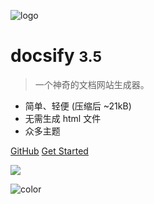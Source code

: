 <!--
 * @Author: Null Zhao
 * @Date: 2022-02-21 15:03:10
 * @LastEditors: Null Zhao
 * @LastEditTime: 2022-02-21 15:05:26
 * @FilePath: \my-docs\docs\_coverpage.md
 * @Description: 封面
 * ctrl+alt+i
 * Copyright (c) 2022 by null, All Rights Reserved. 
-->
![logo](_media/icon.svg)

# docsify <small>3.5</small>

> 一个神奇的文档网站生成器。

- 简单、轻便 (压缩后 ~21kB)
- 无需生成 html 文件
- 众多主题

[GitHub](https://github.com/docsifyjs/docsify/)
[Get Started](#docsify)

<!-- 背景图片 -->

![](_media/bg.png)

<!-- 背景色 -->

![color](#f0f0f0)
